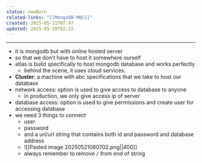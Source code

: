 ```yaml
---
status: newBorn
related-links: "[[MongoDB-MOC]]"
created: 2025-05-21T07:47
updated: 2025-05-28T02:22
---
```

---

- it is mongodb but with online hosted server
- so that we don't have to host it somewhere ourself
- atlas is build specifically to host mongodb database and works perfectly
	- behind the scene, it uses cloud services.
- **Cluster**: a machine with abc specifications that we take to host our database 
- network access: option is used to give access to database to anyone
	- in production, we only give access ip of server
- database access: option is used to give permissions and create user for accessing database
- we need 3 things to connect
	- user
	- password
	- and a uri/url string that contains both id and password and database address
	- ![[Pasted image 20250521080702.png||400]]
	- always remember to remove `/` from end of string 


